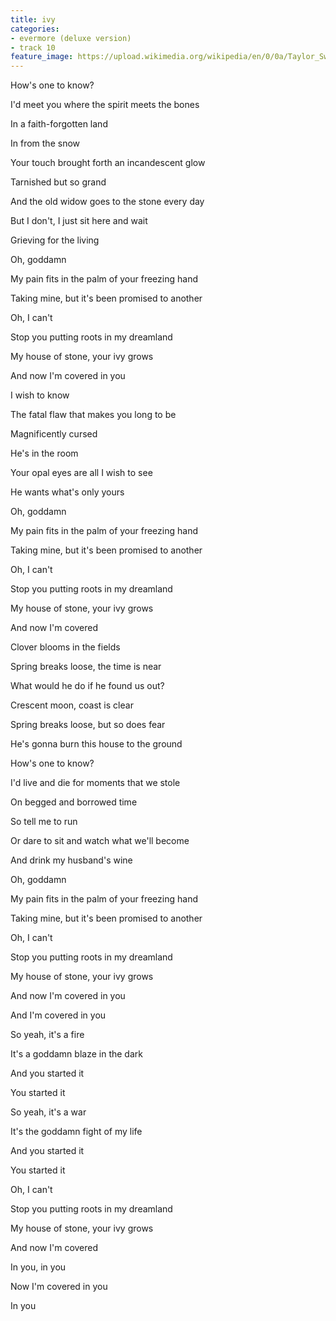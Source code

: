 ```yaml
---
title: ​ivy
categories:
- evermore (deluxe version)
- track 10
feature_image: https://upload.wikimedia.org/wikipedia/en/0/0a/Taylor_Swift_-_Evermore.png
--- 
```

How's one to know?

I'd meet you where the spirit meets the bones

In a faith-forgotten land

In from the snow

Your touch brought forth an incandescent glow

Tarnished but so grand

And the old widow goes to the stone every day

But I don't, I just sit here and wait

Grieving for the living

Oh, goddamn

My pain fits in the palm of your freezing hand

Taking mine, but it's been promised to another

Oh, I can't

Stop you putting roots in my dreamland

My house of stone, your ivy grows

And now I'm covered in you

I wish to know

The fatal flaw that makes you long to be

Magnificently cursed

He's in the room

Your opal eyes are all I wish to see

He wants what's only yours

Oh, goddamn

My pain fits in the palm of your freezing hand

Taking mine, but it's been promised to another

Oh, I can't

Stop you putting roots in my dreamland

My house of stone, your ivy grows

And now I'm covered

Clover blooms in the fields

Spring breaks loose, the time is near

What would he do if he found us out?

Crescent moon, coast is clear

Spring breaks loose, but so does fear

He's gonna burn this house to the ground

How's one to know?

I'd live and die for moments that we stole

On begged and borrowed time

So tell me to run

Or dare to sit and watch what we'll become

And drink my husband's wine

Oh, goddamn

My pain fits in the palm of your freezing hand

Taking mine, but it's been promised to another

Oh, I can't

Stop you putting roots in my dreamland

My house of stone, your ivy grows

And now I'm covered in you

And I'm covered in you

So yeah, it's a fire

It's a goddamn blaze in the dark

And you started it

You started it

So yeah, it's a war

It's the goddamn fight of my life

And you started it

You started it

Oh, I can't

Stop you putting roots in my dreamland

My house of stone, your ivy grows

And now I'm covered

In you, in you

Now I'm covered in you

In you